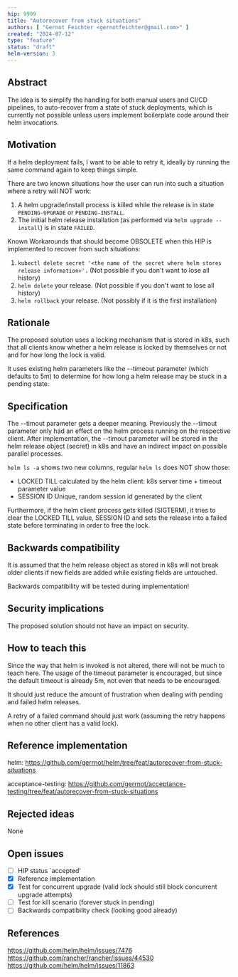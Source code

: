 ```yaml
---
hip: 9999
title: "Autorecover from stuck situations"
authors: [ "Gernot Feichter <gernotfeichter@gmail.com>" ]
created: "2024-07-12"
type: "feature"
status: "draft"
helm-version: 3
---
```


## Abstract

The idea is to simplify the handling for both manual users and CI/CD pipelines,
to auto-recover from a state of stuck deployments, which is currently not possible unless users implement
boilerplate code around their helm invocations.

## Motivation

If a helm deployment fails, I want to be able to retry it,
ideally by running the same command again to keep things simple.

There are two known situations how the user can run into such a situation where a retry will NOT work:
1. A helm upgrade/install process is killed while the release is in state `PENDING-UPGRADE` or `PENDING-INSTALL`.
2. The initial helm release installation (as performed via `helm upgrade --install`) is in state `FAILED`.

Known Workarounds that should become OBSOLETE when this HIP is implemented to recover from such situations:
1. `kubectl delete secret '<the name of the secret where helm stores release information>'.` (Not possible if you don't want to lose all history)
2. `helm delete` your release. (Not possible if you don't want to lose all history)
3. `helm rollback` your release. (Not possibly if it is the first installation)

## Rationale

The proposed solution uses a locking mechanism that is stored in k8s, such that all clients know whether a helm
release is locked by themselves or not and for how long the lock is valid.

It uses existing helm parameters like the --timeout parameter (which defaults to 5m) to determine for how long a helm release
may be stuck in a pending state.

## Specification

The --timout parameter gets a deeper meaning.
Previously the --timout parameter only had an effect on the helm process running on the respective client.
After implementation, the --timout parameter will be stored in the helm release object (secret) in k8s and
have an indirect impact on possible parallel processes.

`helm ls -a` shows two new columns, regular `helm ls` does NOT show those:
- LOCKED TILL
  <datetime> calculated by the helm client: k8s server time + timeout parameter value
- SESSION ID
  Unique, random session id generated by the client

Furthermore, if the helm client process gets killed (SIGTERM), it tries to clear the LOCKED TILL value,
SESSION ID and sets the release into a failed state before terminating in order to free the lock.

## Backwards compatibility

It is assumed that the helm release object as stored in k8s will not break
older clients if new fields are added while existing fields are untouched.

Backwards compatibility will be tested during implementation!

## Security implications

The proposed solution should not have an impact on security.

## How to teach this

Since the way that helm is invoked is not altered, there will not be much to teach here.
The usage of the timeout parameter is encouraged, but since the default timeout is already 5m, not even that
needs to be encouraged.

It should just reduce the amount of frustration when dealing with pending and failed helm releases.

A retry of a failed command should just work (assuming the retry happens when no other client has a valid lock).

## Reference implementation

helm: https://github.com/gerrnot/helm/tree/feat/autorecover-from-stuck-situations

acceptance-testing: https://github.com/gerrnot/acceptance-testing/tree/feat/autorecover-from-stuck-situations

## Rejected ideas

None

## Open issues

- [ ] HIP status `accepted'
- [x] Reference implementation
- [x] Test for concurrent upgrade (valid lock should still block concurrent upgrade attempts)
- [ ] Test for kill scenario (forever stuck in pending)
- [ ] Backwards compatibility check (looking good already)

## References

https://github.com/helm/helm/issues/7476
https://github.com/rancher/rancher/issues/44530
https://github.com/helm/helm/issues/11863
